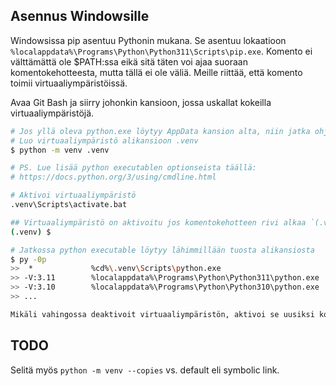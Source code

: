 ## Asennus Windowsille

Windowsissa pip asentuu Pythonin mukana. Se asentuu lokaatioon `%localappdata%\Programs\Python\Python311\Scripts\pip.exe`. Komento ei välttämättä ole $PATH:ssa eikä sitä täten voi ajaa suoraan komentokehotteesta, mutta tällä ei ole väliä. Meille riittää, että komento toimii virtuaaliympäristöissä.

Avaa Git Bash ja siirry johonkin kansioon, jossa uskallat kokeilla virtuaaliympäristöjä.

```bash
# Jos yllä oleva python.exe löytyy AppData kansion alta, niin jatka ohjetta.
# Luo virtuaaliympäristö alikansioon .venv
$ python -m venv .venv

# PS. Lue lisää python executablen optionseista täällä:
# https://docs.python.org/3/using/cmdline.html

# Aktivoi virtuaaliympäristö
.venv\Scripts\activate.bat

## Virtuaaliympäristö on aktivoitu jos komentokehotteen rivi alkaa `(.venv)`-tekstillä.
(.venv) $

# Jatkossa python executable löytyy lähimmillään tuosta alikansiosta
$ py -0p
>>  *             %cd%\.venv\Scripts\python.exe
>> -V:3.11        %localappdata%\Programs\Python\Python311\python.exe
>> -V:3.10        %localappdata%\Programs\Python\Python310\python.exe
>> ...

Mikäli vahingossa deaktivoit virtuaaliympäristön, aktivoi se uusiksi komennolla `.venv\Scripts\activate.bat`. Sinun tulee ajaa tämä **aina** kun suljet ja käynnistät
```

## TODO

Selitä myös `python -m venv --copies` vs. default eli symbolic link.